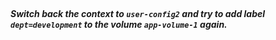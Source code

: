 </br>

##### Switch back the context to `user-config2` and try to add label `dept=development` to the volume `app-volume-1` again.
